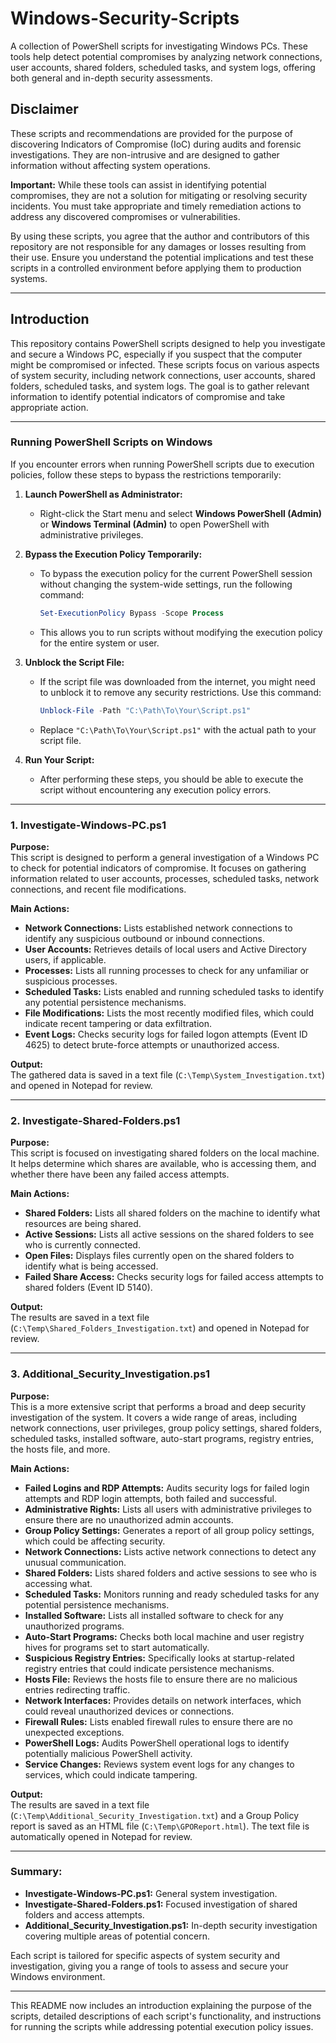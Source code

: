 # Windows-Security-Scripts
A collection of PowerShell scripts for investigating Windows PCs. These tools help detect potential compromises by analyzing network connections, user accounts, shared folders, scheduled tasks, and system logs, offering both general and in-depth security assessments.

## Disclaimer

These scripts and recommendations are provided for the purpose of discovering Indicators of Compromise (IoC) during audits and forensic investigations. They are non-intrusive and are designed to gather information without affecting system operations.

**Important:** While these tools can assist in identifying potential compromises, they are not a solution for mitigating or resolving security incidents. You must take appropriate and timely remediation actions to address any discovered compromises or vulnerabilities.

By using these scripts, you agree that the author and contributors of this repository are not responsible for any damages or losses resulting from their use. Ensure you understand the potential implications and test these scripts in a controlled environment before applying them to production systems.

---


## Introduction

This repository contains PowerShell scripts designed to help you investigate and secure a Windows PC, especially if you suspect that the computer might be compromised or infected. These scripts focus on various aspects of system security, including network connections, user accounts, shared folders, scheduled tasks, and system logs. The goal is to gather relevant information to identify potential indicators of compromise and take appropriate action.

---

### Running PowerShell Scripts on Windows

If you encounter errors when running PowerShell scripts due to execution policies, follow these steps to bypass the restrictions temporarily:

1. **Launch PowerShell as Administrator:**
   - Right-click the Start menu and select **Windows PowerShell (Admin)** or **Windows Terminal (Admin)** to open PowerShell with administrative privileges.

2. **Bypass the Execution Policy Temporarily:**
   - To bypass the execution policy for the current PowerShell session without changing the system-wide settings, run the following command:
     ```powershell
     Set-ExecutionPolicy Bypass -Scope Process
     ```
   - This allows you to run scripts without modifying the execution policy for the entire system or user.

3. **Unblock the Script File:**
   - If the script file was downloaded from the internet, you might need to unblock it to remove any security restrictions. Use this command:
     ```powershell
     Unblock-File -Path "C:\Path\To\Your\Script.ps1"
     ```
   - Replace `"C:\Path\To\Your\Script.ps1"` with the actual path to your script file.

4. **Run Your Script:**
   - After performing these steps, you should be able to execute the script without encountering any execution policy errors.

---

### 1. **Investigate-Windows-PC.ps1**

**Purpose:**  
This script is designed to perform a general investigation of a Windows PC to check for potential indicators of compromise. It focuses on gathering information related to user accounts, processes, scheduled tasks, network connections, and recent file modifications.

**Main Actions:**
- **Network Connections:** Lists established network connections to identify any suspicious outbound or inbound connections.
- **User Accounts:** Retrieves details of local users and Active Directory users, if applicable.
- **Processes:** Lists all running processes to check for any unfamiliar or suspicious processes.
- **Scheduled Tasks:** Lists enabled and running scheduled tasks to identify any potential persistence mechanisms.
- **File Modifications:** Lists the most recently modified files, which could indicate recent tampering or data exfiltration.
- **Event Logs:** Checks security logs for failed logon attempts (Event ID 4625) to detect brute-force attempts or unauthorized access.

**Output:**  
The gathered data is saved in a text file (`C:\Temp\System_Investigation.txt`) and opened in Notepad for review.

---

### 2. **Investigate-Shared-Folders.ps1**

**Purpose:**  
This script is focused on investigating shared folders on the local machine. It helps determine which shares are available, who is accessing them, and whether there have been any failed access attempts.

**Main Actions:**
- **Shared Folders:** Lists all shared folders on the machine to identify what resources are being shared.
- **Active Sessions:** Lists all active sessions on the shared folders to see who is currently connected.
- **Open Files:** Displays files currently open on the shared folders to identify what is being accessed.
- **Failed Share Access:** Checks security logs for failed access attempts to shared folders (Event ID 5140).

**Output:**  
The results are saved in a text file (`C:\Temp\Shared_Folders_Investigation.txt`) and opened in Notepad for review.

---

### 3. **Additional_Security_Investigation.ps1**

**Purpose:**  
This is a more extensive script that performs a broad and deep security investigation of the system. It covers a wide range of areas, including network connections, user privileges, group policy settings, shared folders, scheduled tasks, installed software, auto-start programs, registry entries, the hosts file, and more.

**Main Actions:**
- **Failed Logins and RDP Attempts:** Audits security logs for failed login attempts and RDP login attempts, both failed and successful.
- **Administrative Rights:** Lists all users with administrative privileges to ensure there are no unauthorized admin accounts.
- **Group Policy Settings:** Generates a report of all group policy settings, which could be affecting security.
- **Network Connections:** Lists active network connections to detect any unusual communication.
- **Shared Folders:** Lists shared folders and active sessions to see who is accessing what.
- **Scheduled Tasks:** Monitors running and ready scheduled tasks for any potential persistence mechanisms.
- **Installed Software:** Lists all installed software to check for any unauthorized programs.
- **Auto-Start Programs:** Checks both local machine and user registry hives for programs set to start automatically.
- **Suspicious Registry Entries:** Specifically looks at startup-related registry entries that could indicate persistence mechanisms.
- **Hosts File:** Reviews the hosts file to ensure there are no malicious entries redirecting traffic.
- **Network Interfaces:** Provides details on network interfaces, which could reveal unauthorized devices or connections.
- **Firewall Rules:** Lists enabled firewall rules to ensure there are no unexpected exceptions.
- **PowerShell Logs:** Audits PowerShell operational logs to identify potentially malicious PowerShell activity.
- **Service Changes:** Reviews system event logs for any changes to services, which could indicate tampering.

**Output:**  
The results are saved in a text file (`C:\Temp\Additional_Security_Investigation.txt`) and a Group Policy report is saved as an HTML file (`C:\Temp\GPOReport.html`). The text file is automatically opened in Notepad for review.

---

### Summary:
- **Investigate-Windows-PC.ps1:** General system investigation.
- **Investigate-Shared-Folders.ps1:** Focused investigation of shared folders and access attempts.
- **Additional_Security_Investigation.ps1:** In-depth security investigation covering multiple areas of potential concern.

Each script is tailored for specific aspects of system security and investigation, giving you a range of tools to assess and secure your Windows environment.

---

This README now includes an introduction explaining the purpose of the scripts, detailed descriptions of each script's functionality, and instructions for running the scripts while addressing potential execution policy issues.
